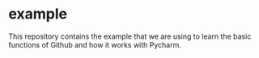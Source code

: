 example
=======

This repository contains the example that we are using to learn the basic functions of Github and how it works with Pycharm.
